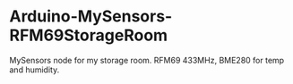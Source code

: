# Arduino-MySensors-RFM69StorageRoom
MySensors node for my storage room. RFM69 433MHz, BME280 for temp and humidity.
